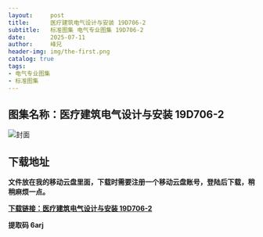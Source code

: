 ```yaml
---
layout:     post
title:      医疗建筑电气设计与安装 19D706-2
subtitle:   标准图集 电气专业图集 19D706-2
date:       2025-07-11
author:     峰兄
header-img: img/the-first.png
catalog: true
tags:
- 电气专业图集
- 标准图集
---
```

## 图集名称：医疗建筑电气设计与安装 19D706-2
![封面](https://pic1.imgdb.cn/item/6870acdf58cb8da5c89b82b3.jpg)


## 下载地址 ##
**文件放在我的移动云盘里面，下载时需要注册一个移动云盘账号，登陆后下载，稍稍麻烦一点。**  
  
[**下载链接：医疗建筑电气设计与安装 19D706-2**](https://caiyun.139.com/w/i/2oxwDP4c6Mvsy)


**提取码 6arj**


